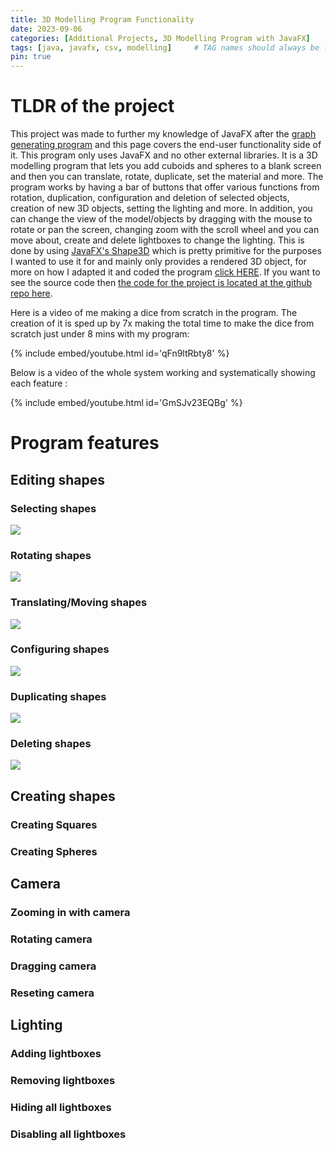 ```yaml
---
title: 3D Modelling Program Functionality
date: 2023-09-06 
categories: [Additional Projects, 3D Modelling Program with JavaFX]
tags: [java, javafx, csv, modelling]     # TAG names should always be lowercase
pin: true
---
```


# TLDR of the project

This project was made to further my knowledge of JavaFX after the [graph generating program](https://michael-perdue.github.io/posts/Generating-Graphs-From-CSV-Files-With-JavaFX/) and this page covers the end-user functionality side of it. This program only uses JavaFX and no other external libraries. It is a 3D modelling program that lets you add cuboids and spheres to a blank screen and then you can translate, rotate, duplicate, set the material and more. The program works by having a bar of buttons that offer various functions from rotation, duplication, configuration and deletion of selected objects, creation of new 3D objects, setting the lighting and more. In addition, you can change the view of the model/objects by dragging with the mouse to rotate or pan the screen, changing zoom with the scroll wheel and you can move about, create and delete lightboxes to change the lighting. This is done by using [JavaFX's Shape3D](https://docs.oracle.com/javase/8/javafx/api/javafx/scene/shape/Shape3D.html) which is pretty primitive for the purposes I wanted to use it for and mainly only provides a rendered 3D object, for more on how I adapted it and coded the program [click HERE](). If you want to see the source code then [the code for the project is located at the github repo here](https://github.com/Michael-Perdue/3D-Modelling).

Here is a video of me making a dice from scratch in the program. The creation of it is sped up by 7x making the total time to make the dice from scratch just under 8 mins with my program:

{% include embed/youtube.html id='qFn9ltRbty8' %}


Below is a video of the whole system working and systematically showing each feature :

{% include embed/youtube.html id='GmSJv23EQBg' %}

# Program features

## Editing shapes

### Selecting shapes 

![](/assets/3D-Selecting.gif)

### Rotating shapes

![](/assets/3D-Rotate.gif)

### Translating/Moving shapes

![](/assets/3D-Translating.gif)

### Configuring shapes

![](/assets/3D-Configure.gif)

### Duplicating shapes

![](/assets/3D-Duplicating.gif)

### Deleting shapes

![](/assets/3D-Deleting.gif)

## Creating shapes 

### Creating Squares

### Creating Spheres

## Camera

### Zooming in with camera

### Rotating camera

### Dragging camera

### Reseting camera

## Lighting

### Adding lightboxes

### Removing lightboxes

### Hiding all lightboxes

### Disabling all lightboxes
